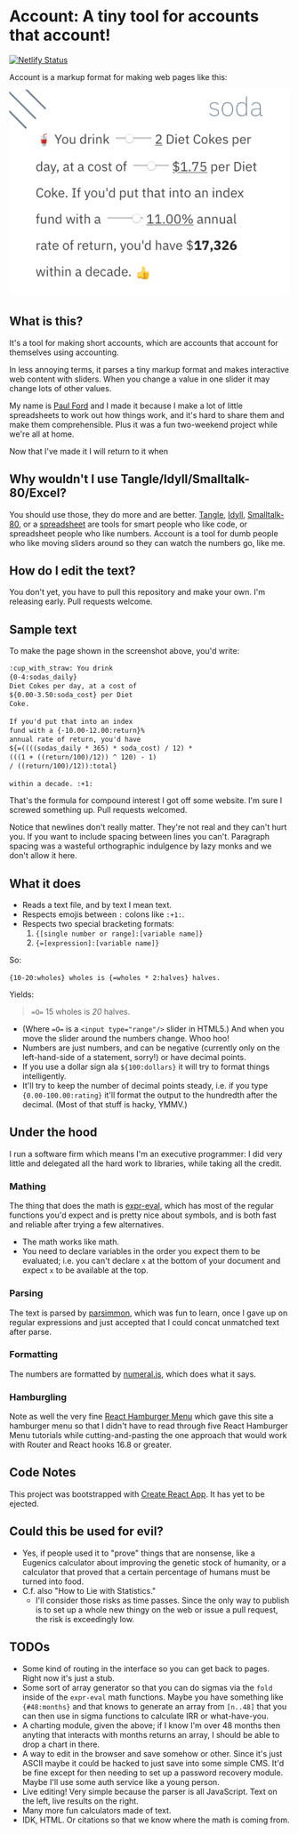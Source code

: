 # Account: A tiny tool for accounts that account!

[![Netlify Status](https://api.netlify.com/api/v1/badges/0ccc4ad6-ff9f-472a-b1e8-41dd333a6c02/deploy-status)](https://app.netlify.com/sites/account-account/deploys)

Account is a markup format for making web pages like this:

![An image of a screenshot with text and sliders intermixed. One might reasonably surmise by looking at this screenshot that when you move the sliders, the numbers in the text would change, and that this would be the entire point of this effort.](./doc/screenshot.png)

## What is this?

It's a tool for making short accounts, which are accounts that account for themselves using accounting.

In less annoying terms, it parses a tiny markup format and makes interactive web content with sliders. When you change a value in one slider it may change lots of other values.

My name is [Paul Ford](https://github.com/ftrain/) and I made it because I make a lot of little spreadsheets to work out how things work, and it's hard to share them and make them comprehensible. Plus it was a fun two-weekend project while we're all at home.

Now that I've made it I will return to it when 

## Why wouldn't I use Tangle/Idyll/Smalltalk-80/Excel?

You should use those, they do more and are better. [Tangle](http://worrydream.com/Tangle/), [Idyll](https://idyll-lang.org/), [Smalltalk-80](https://pharo.org/), or a [spreadsheet](https://en.wikipedia.org/wiki/VisiCalc) are tools for smart people who like code, or spreadsheet people who like numbers. Account is a tool for dumb people who like moving sliders around so they can watch the numbers go, like me.

## How do I edit the text?

You don't yet, you have to pull this repository and make your own. I'm releasing early. Pull requests welcome.

## Sample text

To make the page shown in the screenshot above, you'd write:

```
:cup_with_straw: You drink
{0-4:sodas_daily} 
Diet Cokes per day, at a cost of 
${0.00-3.50:soda_cost} per Diet 
Coke.

If you'd put that into an index 
fund with a {-10.00-12.00:return}% 
annual rate of return, you'd have 
${=((((sodas_daily * 365) * soda_cost) / 12) * 
(((1 + ((return/100)/12)) ^ 120) - 1) 
/ ((return/100)/12)):total} 

within a decade. :+1:

```

That's the formula for compound interest I got off some website. I'm sure I screwed something up. Pull requests welcomed.

Notice that newlines don't really matter. They're not real and they can't hurt you. If you want to include spacing between lines you can't. Paragraph spacing was a wasteful orthographic indulgence by lazy monks and we don't allow it here.

## What it does

* Reads a text file, and by text I mean text.
* Respects emojis between ```:``` colons like ```:+1:```.
* Respects two special bracketing formats:
   1. ```{[single number or range]:[variable name]}```
   2. ```{=[expression]:[variable name]}```

So:

```{10-20:wholes} wholes is {=wholes * 2:halves} halves.```

Yields:

> ```=O=``` 15 wholes is *20* halves.

- (Where ```=O=``` is a ```<input type="range"/>``` slider in HTML5.) And when you move the slider around the numbers change. Whoo hoo!
- Numbers are just numbers, and can be negative (currently only on the left-hand-side of a statement, sorry!) or have decimal points.
- If you use a dollar sign ala ```${100:dollars}``` it will try to format things intelligently.
- It'll try to keep the number of decimal points steady, i.e. if you type ```{0.00-100.00:rating}``` it'll format the output to the hundredth after the decimal. (Most of that stuff is hacky, YMMV.)

## Under the hood

I run a software firm which means I'm an executive programmer: I did very little and delegated all the hard work to libraries, while taking all the credit.

### Mathing
The thing that does the math is [expr-eval](https://github.com/silentmatt/expr-eval), which has most of the regular functions you'd expect and is pretty nice about symbols, and is both fast and reliable after trying a few alternatives.

- The math works like math.
- You need to declare variables in the order you expect them to be evaluated; i.e. you can't declare ```x``` at the bottom of your document and expect ```x``` to be available at the top.

### Parsing
The text is parsed by [parsimmon](https://github.com/jneen/parsimmon), which was fun to learn, once I gave up on regular expressions and just accepted that I could concat unmatched text after parse.

### Formatting

The numbers are formatted by [numeral.js](http://numeraljs.com/), which does what it says.

### Hamburgling

Note as well the very fine [React Hamburger Menu](https://www.npmjs.com/package/react-hamburger-menu) which gave this site a hamburger menu so that I didn't have to read through five React Hamburger Menu tutorials while cutting-and-pasting the one approach that would work with Router and React hooks 16.8 or greater.

## Code Notes
This project was bootstrapped with [Create React App](https://github.com/facebook/create-react-app). It has yet to be ejected. 


## Could this be used for evil?
- Yes, if people used it to "prove" things that are nonsense, like a Eugenics calculator about improving the genetic stock of humanity, or a calculator that proved that a certain percentage of humans must be turned into food.
- C.f. also "How to Lie with Statistics."
  - I'll consider those risks as time passes. Since the only way to publish is to set up a whole new thingy on the web or issue a pull request, the risk is exceedingly low.

## TODOs
- Some kind of routing in the interface so you can get back to pages. Right now it's just a stub.
- Some sort of array generator so that you can do sigmas via the ```fold``` inside of the ```expr-eval``` math functions. Maybe you have something like ```{#48:months}``` and that knows to generate an array from ```[n..48]``` that you can then use in sigma functions to calculate IRR or what-have-you.
- A charting module, given the above; if I know I'm over 48 months then anyting that interacts with months returns an array, I should be able to drop a chart in there.
- A way to edit in the browser and save somehow or other. Since it's just ASCII maybe it could be hacked to just save into some simple CMS. It'd be fine except for then needing to set up a password recovery module. Maybe I'll use some auth service like a young person.
- Live editing! Very simple because the parser is all JavaScript. Text on the left, live results on the right.
- Many more fun calculators made of text.
- IDK, HTML. Or citations so that we know where the math is coming from.
